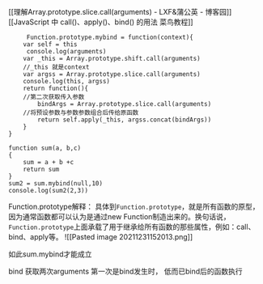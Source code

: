 [[理解Array.prototype.slice.call(arguments) - LXF&蒲公英 - 博客园]]
[[JavaScript 中 call()、apply()、bind() 的用法  菜鸟教程]]

```
	 Function.prototype.mybind = function(context){
    var self = this
     console.log(arguments)
    var _this = Array.prototype.shift.call(arguments)
	//_this 就是context
    var argss = Array.prototype.slice.call(arguments)
    console.log(this, argss)
    return function(){
	//第二次获取传入参数
        bindArgs = Array.prototype.slice.call(arguments)
	//将预设参数与参数参数组合后传给原函数
        return self.apply(_this, argss.concat(bindArgs))
    }
}

function sum(a, b,c)
{
    sum = a + b +c
    return sum
}
sum2 = sum.mybind(null,10)
console.log(sum2(2,3))
```

Function.prototype解释：
具体到`Function.prototype`，就是所有函数的原型，因为通常函数都可以认为是通过new Function制造出来的。换句话说，`Function.prototype`上面承载了用于继承给所有函数的那些属性，例如：call、bind、apply等。
![[Pasted image 20211231152013.png]]

如此sum.mybind才能成立

bind 获取两次arguments
第一次是bind发生时， 低而已bind后的函数执行